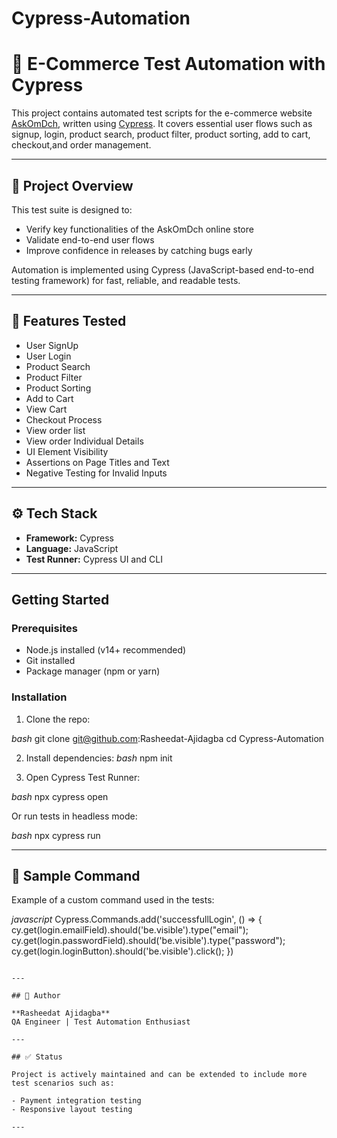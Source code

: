 # Cypress-Automation

# 🛒 E-Commerce Test Automation with Cypress

This project contains automated test scripts for the e-commerce website [AskOmDch](https://askomdch.com/), written using [Cypress](https://www.cypress.io/). It covers essential user flows such as signup, login, product search, product filter, product sorting, add to cart, checkout,and order management.

---

## 📌 Project Overview

This test suite is designed to:

- Verify key functionalities of the AskOmDch online store
- Validate end-to-end user flows
- Improve confidence in releases by catching bugs early

Automation is implemented using Cypress (JavaScript-based end-to-end testing framework) for fast, reliable, and readable tests.

---

## 🧪 Features Tested

- User SignUp
- User Login
- Product Search
- Product Filter
- Product Sorting
- Add to Cart
- View Cart
- Checkout Process
- View order list
- View order Individual Details
- UI Element Visibility
- Assertions on Page Titles and Text
- Negative Testing for Invalid Inputs

---

## ⚙️ Tech Stack

- **Framework:** Cypress
- **Language:** JavaScript
- **Test Runner:** Cypress UI and CLI

---

##  Getting Started

### Prerequisites

- Node.js installed (v14+ recommended)
- Git installed
- Package manager (npm or yarn)

### Installation

1. Clone the repo:

*bash*
git clone git@github.com:Rasheedat-Ajidagba
cd Cypress-Automation


2. Install dependencies:
*bash*
npm init


3. Open Cypress Test Runner:

*bash*
npx cypress open


Or run tests in headless mode:

*bash*
npx cypress run


---


## 🧾 Sample Command

Example of a custom command used in the tests:

*javascript*
Cypress.Commands.add('successfullLogin', () => {
  cy.get(login.emailField).should('be.visible').type("email");
    cy.get(login.passwordField).should('be.visible').type("password");
    cy.get(login.loginButton).should('be.visible').click();
})
```

---

## 🧠 Author

**Rasheedat Ajidagba** 
QA Engineer | Test Automation Enthusiast  

---

## ✅ Status

Project is actively maintained and can be extended to include more test scenarios such as:

- Payment integration testing
- Responsive layout testing

---


